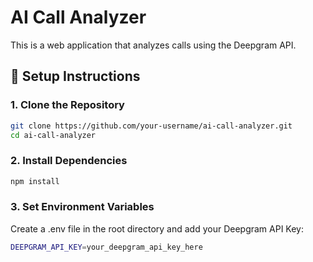# AI Call Analyzer

This is a web application that analyzes calls using the Deepgram API.

## 🚀 Setup Instructions

### 1. Clone the Repository

```bash
git clone https://github.com/your-username/ai-call-analyzer.git
cd ai-call-analyzer
```
### 2. Install Dependencies
```bash
npm install
```
### 3. Set Environment Variables
Create a .env file in the root directory and add your Deepgram API Key:
```bash
DEEPGRAM_API_KEY=your_deepgram_api_key_here
